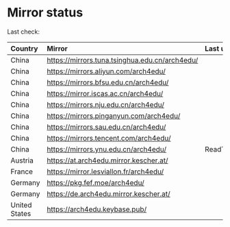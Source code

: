 <script src="./time.js"></script>
# Mirror status
Last check: <script type="text/javascript">localize(1666866462.6359847);</script>

|Country|Mirror|Last update|
|:------|:-----|:----------|
|China|https://mirrors.tuna.tsinghua.edu.cn/arch4edu/|<script type="text/javascript">localize(1666853275);</script>|
|China|https://mirrors.aliyun.com/arch4edu/|<script type="text/javascript">localize(1666766970);</script>|
|China|https://mirrors.bfsu.edu.cn/arch4edu/|<script type="text/javascript">localize(1666853275);</script>|
|China|https://mirror.iscas.ac.cn/arch4edu/|<script type="text/javascript">localize(1666810410);</script>|
|China|https://mirrors.nju.edu.cn/arch4edu/|<script type="text/javascript">localize(1666766970);</script>|
|China|https://mirrors.pinganyun.com/arch4edu/|<script type="text/javascript">localize(1666810410);</script>|
|China|https://mirrors.sau.edu.cn/arch4edu/|<script type="text/javascript">localize(1650446957);</script>|
|China|https://mirrors.tencent.com/arch4edu/|<script type="text/javascript">localize(1666810410);</script>|
|China|https://mirrors.ynu.edu.cn/arch4edu/|ReadTimeout|
|Austria|https://at.arch4edu.mirror.kescher.at/|<script type="text/javascript">localize(1666853275);</script>|
|France|https://mirror.lesviallon.fr/arch4edu/|<script type="text/javascript">localize(1666853275);</script>|
|Germany|https://pkg.fef.moe/arch4edu/|<script type="text/javascript">localize(1666853275);</script>|
|Germany|https://de.arch4edu.mirror.kescher.at/|<script type="text/javascript">localize(1666853275);</script>|
|United States|https://arch4edu.keybase.pub/|<script type="text/javascript">localize(1666810410);</script>|

<script src="./tablefilter/tablefilter.js"></script>
<script src="./table.js"></script>